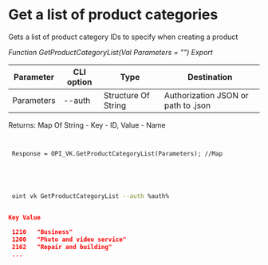 ﻿---
sidebar_position: 1
---

# Get a list of product categories
 Gets a list of product category IDs to specify when creating a product


*Function GetProductCategoryList(Val Parameters = "") Export*

 | Parameter | CLI option | Type | Destination |
 |-|-|-|-|
 | Parameters | --auth | Structure Of String | Authorization JSON or path to .json |

 
 Returns: Map Of String - Key - ID, Value - Name

```bsl title="Code example"
	
 
 Response = OPI_VK.GetProductCategoryList(Parameters); //Map
 

	
```

```sh title="CLI command example"
 
 oint vk GetProductCategoryList --auth %auth%


```


```json title="Result"

Key Value
 
 1210	"Business"
 1200	"Photo and video service"
 2162	"Repair and building"
 ...

```
